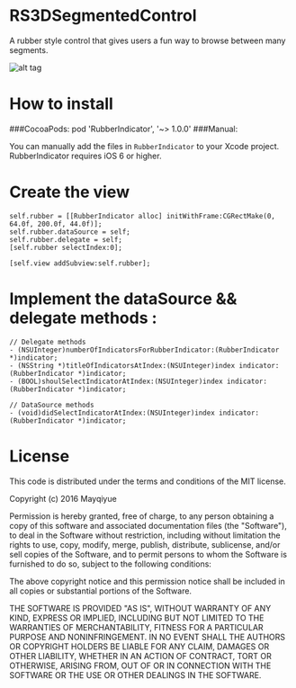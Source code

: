RS3DSegmentedControl
====================

A rubber style control that gives users a fun way to browse between many segments.

![alt tag](https://raw.githubusercontent.com/mayqiyue/RubberIndicator/master/rubberIndicator.gif)

# How to install

###CocoaPods:
	pod 'RubberIndicator', '~> 1.0.0'
###Manual: 

You can manually add the files in `RubberIndicator` to your Xcode project. RubberIndicator requires iOS 6 or higher.


# Create the view

   	self.rubber = [[RubberIndicator alloc] initWithFrame:CGRectMake(0, 64.0f, 200.0f, 44.0f)];
    self.rubber.dataSource = self;
    self.rubber.delegate = self;
    [self.rubber selectIndex:0];
    
    [self.view addSubview:self.rubber];



# Implement the dataSource && delegate methods :

	// Delegate methods
	- (NSUInteger)numberOfIndicatorsForRubberIndicator:(RubberIndicator *)indicator;
	- (NSString *)titleOfIndicatorsAtIndex:(NSUInteger)index indicator:(RubberIndicator *)indicator;
	- (BOOL)shoulSelectIndicatorAtIndex:(NSUInteger)index indicator:(RubberIndicator *)indicator;
	
	// DataSource methods
	- (void)didSelectIndicatorAtIndex:(NSUInteger)index indicator:(RubberIndicator *)indicator;


# License

 This code is distributed under the terms and conditions of the MIT license.

 Copyright (c) 2016 Mayqiyue

 Permission is hereby granted, free of charge, to any person obtaining a copy
 of this software and associated documentation files (the "Software"), to deal
 in the Software without restriction, including without limitation the rights
 to use, copy, modify, merge, publish, distribute, sublicense, and/or sell
 copies of the Software, and to permit persons to whom the Software is
 furnished to do so, subject to the following conditions:

 The above copyright notice and this permission notice shall be included in
 all copies or substantial portions of the Software.

 THE SOFTWARE IS PROVIDED "AS IS", WITHOUT WARRANTY OF ANY KIND, EXPRESS OR
 IMPLIED, INCLUDING BUT NOT LIMITED TO THE WARRANTIES OF MERCHANTABILITY,
 FITNESS FOR A PARTICULAR PURPOSE AND NONINFRINGEMENT. IN NO EVENT SHALL THE
 AUTHORS OR COPYRIGHT HOLDERS BE LIABLE FOR ANY CLAIM, DAMAGES OR OTHER
 LIABILITY, WHETHER IN AN ACTION OF CONTRACT, TORT OR OTHERWISE, ARISING FROM,
 OUT OF OR IN CONNECTION WITH THE SOFTWARE OR THE USE OR OTHER DEALINGS IN
 THE SOFTWARE.
